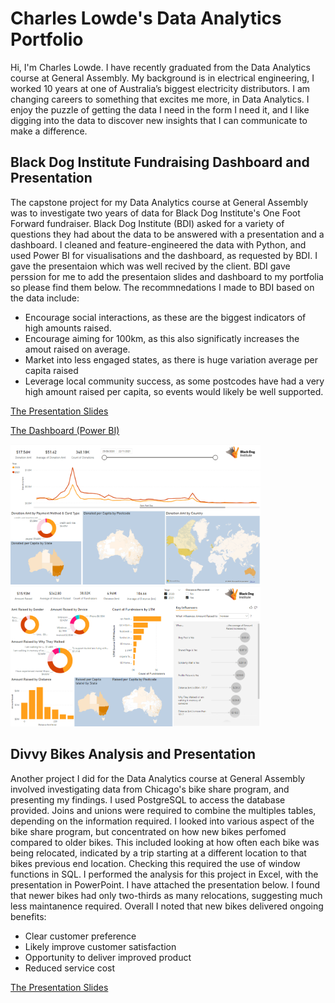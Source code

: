 # Charles Lowde's Data Analytics Portfolio

Hi, I'm Charles Lowde. I have recently graduated from the Data Analytics course at General Assembly. My background is in electrical engineering, I worked 10 years at one of Australia’s biggest electricity distributors. I am changing careers to something that excites me more, in Data Analytics. I enjoy the puzzle of getting the data I need in the form I need it, and I like digging into the data to discover new insights that I can communicate to make a difference.

## Black Dog Institute Fundraising Dashboard and Presentation
The capstone project for my Data Analytics course at General Assembly was to investigate two years of data for Black Dog Institute's One Foot Forward fundraiser. Black Dog Institute (BDI) asked for a variety of questions they had about the data to be answered with a presentation and a dashboard. I cleaned and feature-engineered the data with Python, and used Power BI for visualisations and the dashboard, as requested by BDI. I gave the presentaion which was well recived by the client. BDI gave perssion for me to add the presentaion slides and dashboard to my portfolia so please find them below. The recommnedations I made to BDI based on the data include:
- Encourage social interactions, as these are the biggest indicators of high amounts raised.
- Encourage aiming for 100km, as this also significatly increases the amout raised on average.
- Market into less engaged states, as there is huge variation average per capita raised
- Leverage local community success, as some postcodes have had a very high amount raised per capita, so events would likely be well supported.

[The Presentation Slides](https://github.com/charles-lowde/Portfolio/blob/main/Presentation%20BDI.pdf)

[The Dashboard (Power BI)](https://github.com/charles-lowde/Portfolio/blob/main/OFF%20Dashboards%20Charles%20Lowde.pbix)

<img src="/images/dash1.png" width="400"/> <img src="/images/dash2.png" width="400"/> 

## Divvy Bikes Analysis and Presentation
Another project I did for the Data Analytics course at General Assembly involved investigating data from Chicago's bike share program, and presenting my findings. I used PostgreSQL to access the database provided. Joins and unions were required to combine the multiples tables, depending on the information required. I looked into various aspect of the bike share program, but concentrated on how new bikes perfomed compared to older bikes. This included looking at how often each bike was being relocated, indicated by a trip starting at a different location to that bikes previous end location. Checking this required the use of window functions in SQL.
I performed the analysis for this project in Excel, with the presentation in PowerPoint. I have attached the presentation below. I found that newer bikes had only two-thirds as many relocations, suggesting much less maintanence required. Overall I noted that new bikes delivered ongoing benefits:
- Clear customer preference
- Likely improve customer satisfaction
- Opportunity to deliver improved product
- Reduced service cost

[The Presentation Slides](https://github.com/charles-lowde/Portfolio/blob/main/Divvy%20Bikes.pdf)

